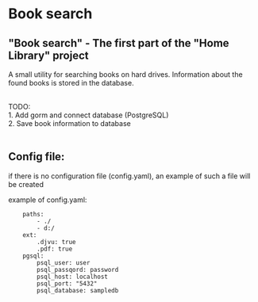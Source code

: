 # Book search

## "Book search" - The first part of the "Home Library" project

A small utility for searching books on hard drives.
Information about the found books is stored in the database.

<br>
TODO:<br>
1. Add gorm and connect database (PostgreSQL)<br>
2. Save book information to database<br>

<br>

## Config file:
if there is no configuration file (config.yaml), an example of such a file will be created<br>

example of config.yaml:

        paths:
            - ./
            - d:/
        ext:
            .djvu: true
            .pdf: true
        pgsql:
            psql_user: user
            psql_passqord: password
            psql_host: localhost
            psql_port: "5432"
            psql_database: sampledb

